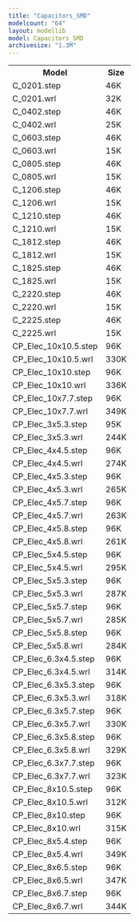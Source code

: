 ```yaml
---
title: "Capacitors_SMD"
modelcount: "64"
layout: modellib
model: Capacitors_SMD
archivesize: "1.3M"
---
```


<table><tr>
<th>Model</th>
<th>Size</th>
</tr>
<tr><td>C_0201.step</td><td>46K</td></tr>
<tr><td>C_0201.wrl</td><td>32K</td></tr>
<tr><td>C_0402.step</td><td>46K</td></tr>
<tr><td>C_0402.wrl</td><td>25K</td></tr>
<tr><td>C_0603.step</td><td>46K</td></tr>
<tr><td>C_0603.wrl</td><td>15K</td></tr>
<tr><td>C_0805.step</td><td>46K</td></tr>
<tr><td>C_0805.wrl</td><td>15K</td></tr>
<tr><td>C_1206.step</td><td>46K</td></tr>
<tr><td>C_1206.wrl</td><td>15K</td></tr>
<tr><td>C_1210.step</td><td>46K</td></tr>
<tr><td>C_1210.wrl</td><td>15K</td></tr>
<tr><td>C_1812.step</td><td>46K</td></tr>
<tr><td>C_1812.wrl</td><td>15K</td></tr>
<tr><td>C_1825.step</td><td>46K</td></tr>
<tr><td>C_1825.wrl</td><td>15K</td></tr>
<tr><td>C_2220.step</td><td>46K</td></tr>
<tr><td>C_2220.wrl</td><td>15K</td></tr>
<tr><td>C_2225.step</td><td>46K</td></tr>
<tr><td>C_2225.wrl</td><td>15K</td></tr>
<tr><td>CP_Elec_10x10.5.step</td><td>96K</td></tr>
<tr><td>CP_Elec_10x10.5.wrl</td><td>330K</td></tr>
<tr><td>CP_Elec_10x10.step</td><td>96K</td></tr>
<tr><td>CP_Elec_10x10.wrl</td><td>336K</td></tr>
<tr><td>CP_Elec_10x7.7.step</td><td>96K</td></tr>
<tr><td>CP_Elec_10x7.7.wrl</td><td>349K</td></tr>
<tr><td>CP_Elec_3x5.3.step</td><td>95K</td></tr>
<tr><td>CP_Elec_3x5.3.wrl</td><td>244K</td></tr>
<tr><td>CP_Elec_4x4.5.step</td><td>96K</td></tr>
<tr><td>CP_Elec_4x4.5.wrl</td><td>274K</td></tr>
<tr><td>CP_Elec_4x5.3.step</td><td>96K</td></tr>
<tr><td>CP_Elec_4x5.3.wrl</td><td>265K</td></tr>
<tr><td>CP_Elec_4x5.7.step</td><td>96K</td></tr>
<tr><td>CP_Elec_4x5.7.wrl</td><td>263K</td></tr>
<tr><td>CP_Elec_4x5.8.step</td><td>96K</td></tr>
<tr><td>CP_Elec_4x5.8.wrl</td><td>261K</td></tr>
<tr><td>CP_Elec_5x4.5.step</td><td>96K</td></tr>
<tr><td>CP_Elec_5x4.5.wrl</td><td>295K</td></tr>
<tr><td>CP_Elec_5x5.3.step</td><td>96K</td></tr>
<tr><td>CP_Elec_5x5.3.wrl</td><td>287K</td></tr>
<tr><td>CP_Elec_5x5.7.step</td><td>96K</td></tr>
<tr><td>CP_Elec_5x5.7.wrl</td><td>285K</td></tr>
<tr><td>CP_Elec_5x5.8.step</td><td>96K</td></tr>
<tr><td>CP_Elec_5x5.8.wrl</td><td>284K</td></tr>
<tr><td>CP_Elec_6.3x4.5.step</td><td>96K</td></tr>
<tr><td>CP_Elec_6.3x4.5.wrl</td><td>314K</td></tr>
<tr><td>CP_Elec_6.3x5.3.step</td><td>96K</td></tr>
<tr><td>CP_Elec_6.3x5.3.wrl</td><td>318K</td></tr>
<tr><td>CP_Elec_6.3x5.7.step</td><td>96K</td></tr>
<tr><td>CP_Elec_6.3x5.7.wrl</td><td>330K</td></tr>
<tr><td>CP_Elec_6.3x5.8.step</td><td>96K</td></tr>
<tr><td>CP_Elec_6.3x5.8.wrl</td><td>329K</td></tr>
<tr><td>CP_Elec_6.3x7.7.step</td><td>96K</td></tr>
<tr><td>CP_Elec_6.3x7.7.wrl</td><td>323K</td></tr>
<tr><td>CP_Elec_8x10.5.step</td><td>96K</td></tr>
<tr><td>CP_Elec_8x10.5.wrl</td><td>312K</td></tr>
<tr><td>CP_Elec_8x10.step</td><td>96K</td></tr>
<tr><td>CP_Elec_8x10.wrl</td><td>315K</td></tr>
<tr><td>CP_Elec_8x5.4.step</td><td>96K</td></tr>
<tr><td>CP_Elec_8x5.4.wrl</td><td>349K</td></tr>
<tr><td>CP_Elec_8x6.5.step</td><td>96K</td></tr>
<tr><td>CP_Elec_8x6.5.wrl</td><td>347K</td></tr>
<tr><td>CP_Elec_8x6.7.step</td><td>96K</td></tr>
<tr><td>CP_Elec_8x6.7.wrl</td><td>344K</td></tr>

